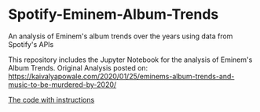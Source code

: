 # Spotify-Eminem-Album-Trends
An analysis of Eminem's album trends over the years using data from Spotify's APIs

This repository includes the Jupyter Notebook for the analysis of Eminem's Album Trends.
Original Analysis posted on: https://kaivalyapowale.com/2020/01/25/eminems-album-trends-and-music-to-be-murdered-by-2020/

[The code with instructions](docs/Spotify-API-function-Eminem-Album-trends-demo.ipynb)
